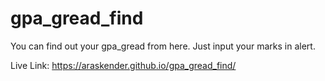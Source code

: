 # gpa_gread_find
You can find out your gpa_gread from here. Just input your marks in alert. 


Live Link: https://araskender.github.io/gpa_gread_find/
